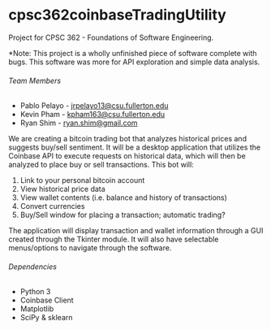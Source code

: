 # cpsc362coinbaseTradingUtility
Project for CPSC 362 - Foundations of Software Engineering.

*Note: This project is a wholly unfinished piece of software complete with bugs. This software was more for API exploration and simple data analysis.

###### Team Members
* Pablo Pelayo - jrpelayo13@csu.fullerton.edu
* Kevin Pham - kpham163@csu.fullerton.edu
* Ryan Shim - ryan.shim@gmail.com

We are creating a bitcoin trading bot that analyzes historical prices and suggests buy/sell sentiment. It will be a desktop application that utilizes the Coinbase API to execute requests on historical data, which will then be analyzed to place buy or sell transactions. This bot will:
 
1. Link to your personal bitcoin account
2. View historical price data
3. View wallet contents (i.e. balance and history of transactions)
4. Convert currencies
5. Buy/Sell window for placing a transaction; automatic trading?
 
The application will display transaction and wallet information through a GUI created through the Tkinter module. It will also have selectable menus/options to navigate through the software.

###### Dependencies
* Python 3
* Coinbase Client
* Matplotlib
* SciPy & sklearn

